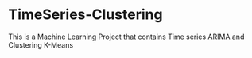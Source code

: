 # TimeSeries-Clustering
This is a Machine Learning Project that contains Time series ARIMA and Clustering K-Means
